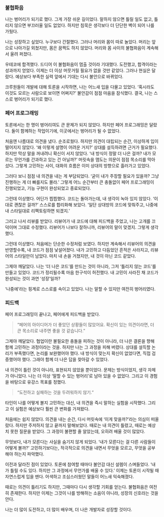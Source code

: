 ### 불협화음

나는 벙어리가 되기로 했다. 그게 가장 쉬운 길이었다. 말하지 않으면 틀릴 일도 없고, 틀리지 않으면 부끄러울 일도 없었다. 하지만 침묵은 생각보다 더 단단한 벽이 되어 나를 가뒀다.

나는 성장하고 싶었다. 누구보다 간절했다. 그러나 머리와 몸이 따로 놀았다. 머리는 앞으로 나아가길 외쳤지만, 몸은 꿈쩍도 하지 않았다. 머리와 몸 사이의 불협화음이 계속해서 울려 퍼졌다.

우테코에 합격했다. 드디어 이 불협화음이 멈출 것이라 기대했다. 도전했고, 합격이라는 성과까지 얻었다. 이제는 더 이상 머뭇거릴 필요가 없을 것만 같았다. 그러나 현실은 달랐다. 예상보다 부족한 실력 앞에서 기대는 다시 불안으로 바뀌었다.

크루원들이 개발에 대해 토론을 시작하면, 나는 어느새 입을 다물고 있었다. ‘혹시라도 이것도 모르는 사람으로 보이면 어쩌지?’ 불안감이 점점 마음을 잠식했다. 결국, 나는 스스로 벙어리가 되기로 했다.

### 페어 프로그래밍

토론에서는 한 명이 벙어리여도 큰 문제가 되지 않았다. 하지만 페어 프로그래밍은 달랐다. 둘이 함께하는 작업이기에, 이곳에서는 벙어리가 될 수 없었다.

처음엔 나름대로 의견을 냈다. 순조로웠다. 하지만 의견이 대립되는 순간, 이상하게 입이 떨어지지 않았다. ‘왜 이렇게 설명이 어려운 거지?’ 상대를 설득하려면 근거가 필요했다. 하지만 막상 말을 꺼내려니 확신이 서지 않았다. ‘내 방식이 정말 더 나은 걸까? 내가 모르는 무언가를 간과하고 있는 건 아닐까?’ 머릿속을 맴도는 의문이 점점 목소리를 막아섰다. 그렇게 고민하는 사이, 대화의 흐름은 이미 상대의 방향으로 흘러가고 있었다.

그러다 보니 점점 내 의견을 내는 게 부담되었다. ‘굳이 내가 주장할 필요가 있을까? 그냥 진행하는 게 더 빠를지도 몰라.’ 그렇게 어느 순간부터 큰 충돌없이 페어 프로그래밍이 진행되었고, 기능 구현이 완성되었고 종료되었다.

그런데 이상했다. 어딘가 찝찝했다. 코드는 돌아가는데, 내 생각이 녹아 있지 않았다. ‘이대로 괜찮은 걸까?’ 스스로를 합리화해 보았다. ‘일단 상대방의 코드에 맞춰주고, 나중에 내 스타일대로 리팩토링하면 되겠지.’

그러고 나서 리뷰를 받았다. 리뷰어가 내 코드에 대해 피드백을 주었고, 나는 고개를 끄덕이며 그대로 수정했다. 리뷰어가 나보다 잘하니까, 리뷰어의 말이 맞겠지. 그렇게 생각했다.

그런데 이상했다. 처음에는 단순한 수정처럼 보였다. 하지만 계속해서 리뷰어의 의견을 반영할수록, 내 코드가 점점 낯설어졌다. 내가 고민하고 다듬었던 흔적은 사라지고, 리뷰어의 스타일만이 남았다. 마치 내 손을 거쳤지만, 내 것이 아닌 코드 같았다.

그제야 깨달았다. 나는 ‘더 나은 코드’를 만드는 것이 아니라, 그저 ‘틀리지 않는 코드’를 만들고 있었다. 코드가 정리될수록 마음 한구석이 허전했다. 내 고민이 사라진 채 코드가 완성되는 것이 과연 ‘성장’일까?

‘나중에’라는 핑계로 스스로를 속이고 있었다. 나는 말할 수 있지만 여전히 벙어리였다.

### 피드백

페어 프로그래밍이 끝나고, 페어에게 피드백을 받았다.

> “페어의 아이디어가 더 좋았던 상황들이 많았어요. 확신이 있는 의견이라면, 더 큰 목소리로 내주면 좋을 것 같습니다.”
> 

그제야 깨달았다. 협업이란 불필요한 충돌을 피하는 것이 아니라, 더 나은 결론을 향해 함께 고민하는 과정이라는 것을. 하지만 나는 그 과정을 피해 버렸다. 상대를 설득할 논리가 부족했다면, 논리를 보완했어야 했다. 내 방식이 맞는지 확신이 없었다면, 직접 검증했어야 했다. 그래야 함께 더 나은 답을 찾아갈 수 있었다.

내 의견이 틀린 것이 아니라, 표현되지 않았을 뿐이었다. 문제는 방식이었지, 생각 자체가 아니었다. 나는 더 이상 ‘말할 수 있는 벙어리’로 남아 있을 수 없었다. 그리고 이 경험을 바탕으로 유강스 목표를 정했다.

> “도전하고 실패하는 것을 두려워하지 않기.”
> 

타인이 나를 어떻게 볼지 고민하는 대신, 내 의견을 즉시 말하는 실험을 시작했다. 그리고 이 실험은 예상보다 훨씬 큰 변화를 가져왔다.

처음에는 쉽지 않았다. 의견을 내는 순간, 다시 머릿속에 ‘이게 맞을까?’라는 의심이 떠올랐다. 하지만 주저하지 않고 끝까지 말해보았다. 때로는 내 의견이 틀렸고, 때로는 예상치 못한 질문을 받았다. 그 과정이 불편할 줄 알았는데, 오히려 배울 것이 많았다.

무엇보다, 내가 모른다는 사실을 숨기지 않게 되었다. ‘내가 모른다는 걸 다른 사람들이 어떻게 볼까?’ 고민하기보다는, 적극적으로 의견을 내면서 무엇을 모르고, 무엇을 공부해야 하는지 파악했다.

이전과 달라진 점이 있었다. 토론에 참여할 때마다 불안감 대신 설렘이 스며들었다. ‘내가 틀릴 수도 있다. 하지만 그 과정에서 무언가를 배울 수 있다.’ 이제는 토론이 시작될 때 자연스럽게 입을 뗀다. 어색하고 조심스러웠던 말들이 어느새 익숙해졌다.

때로는 의견이 틀리기도 하지만, 그때마다 다시 생각할 기회를 얻는다. 불협화음은 여전히 존재한다. 하지만 이제는 그것이 나를 방해하는 소음이 아니라, 성장의 신호라는 것을 안다.

나는 더 많이 도전하고, 더 많이 배우며, 더 나은 개발자로 성장할 것이다.
